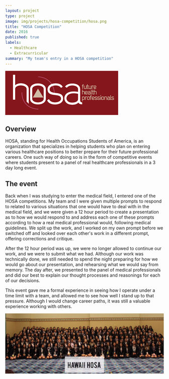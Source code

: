 ```yaml
---
layout: project
type: project
image: img/projects/hosa-competition/hosa.png
title: "HOSA Competition"
date: 2016
published: true
labels:
  - Healthcare
  - Extracurricular
summary: "My team's entry in a HOSA competition"
---
```


<img class="img-fluid" src="../img/projects/hosa-competition/hosalogo.png">

## Overview

HOSA, standing for Health Occupations Students of America, is an organization that specializes in helping students who plan on entering various healthcare positions to better prepare for their future professional careers. One such way of doing so is in the form of competitive events where students present to a panel of real healthcare professionals in a 3 day long event.

## The event

Back when I was studying to enter the medical field, I entered one of the HOSA competitions. My team and I were given multiple prompts to respond to related to various situations that one would have to deal with in the medical field, and we were given a 12 hour period to create a presentation as to how we would respond to and address each one of these prompts according to how a real medical professional would, following medical guidelines. We split up the work, and I worked on my own prompt before we switched off and looked over each other's work in a different prompt, offering corrections and critique. 

After the 12 hour period was up, we were no longer allowed to continue our work, and we were to submit what we had. Although our work was technically done, we still needed to spend the night preparing for how we would go about our presentation, and rehearsing what we would say from memory. The day after, we presented to the panel of medical professionals and did our best to explain our thought processes and reasonings for each of our decisions. 

This event gave me a formal experience in seeing how I operate under a time limit with a team, and allowed me to see how well I stand up to that pressure. Although I would change career paths, it was still a valuable experience working with others.

<img class="img-fluid" src="../img/projects/hosa-competition/hosapeople.png">
